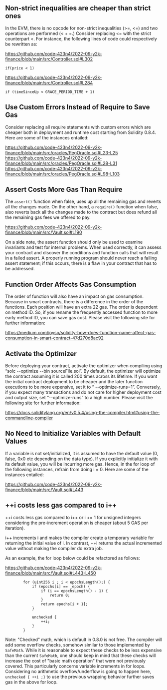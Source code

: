 ## Non-strict inequalities are cheaper than strict ones
In the EVM, there is no opcode for non-strict inequalities (>=, <=) and two operations are performed (< + =.) Consider replacing <= with the strict counterpart <. For instance, the following lines of code could respectively be rewritten as:

https://github.com/code-423n4/2022-09-y2k-finance/blob/main/src/Controller.sol#L302

```
if(price < 1)
```

https://github.com/code-423n4/2022-09-y2k-finance/blob/main/src/Controller.sol#L284

```
if (timeSinceUp < GRACE_PERIOD_TIME + 1)
```
## Use Custom Errors Instead of Require to Save Gas
Consider replacing all require statements with custom errors which are cheaper both in deployment and runtime cost starting from Solidity 0.8.4. Here are some of the instances entailed:

https://github.com/code-423n4/2022-09-y2k-finance/blob/main/src/oracles/PegOracle.sol#L23-L25
https://github.com/code-423n4/2022-09-y2k-finance/blob/main/src/oracles/PegOracle.sol#L28-L31
https://github.com/code-423n4/2022-09-y2k-finance/blob/main/src/oracles/PegOracle.sol#L98-L103

## Assert Costs More Gas Than Require
The `assert()` function when false, uses up all the remaining gas and reverts all the changes made. On the other hand, a `require()` function when false, also reverts back all the changes made to the contract but does refund all the remaining gas fees we offered to pay.

https://github.com/code-423n4/2022-09-y2k-finance/blob/main/src/Vault.sol#L190

On a side note, the assert function should only be used to examine invariants and test for internal problems. When used correctly, it can assess your contract and discover the conditions and function calls that will result in a failed assert. A properly running program should never reach a failing assert statement; if this occurs, there is a flaw in your contract that has to be addressed.

## Function Order Affects Gas Consumption
The order of function will also have an impact on gas consumption. Because in smart contracts, there is a difference in the order of the functions. Each position will have an extra 22 gas. The order is dependent on method ID. So, if you rename the frequently accessed function to more early method ID, you can save gas cost. Please visit the following site for further information:

https://medium.com/joyso/solidity-how-does-function-name-affect-gas-consumption-in-smart-contract-47d270d8ac92

## Activate the Optimizer
Before deploying your contract, activate the optimizer when compiling using “solc --optimize --bin sourceFile.sol”. By default, the optimizer will optimize the contract assuming it is called 200 times across its lifetime. If you want the initial contract deployment to be cheaper and the later function executions to be more expensive, set it to “ --optimize-runs=1”. Conversely, if you expect many transactions and do not care for higher deployment cost and output size, set “--optimize-runs” to a high number. Please visit the following site for further information:

https://docs.soliditylang.org/en/v0.5.4/using-the-compiler.html#using-the-commandline-compiler

## No Need to Initialize Variables with Default Values
If a variable is not set/initialized, it is assumed to have the default value (0, false, 0x0 etc depending on the data type). If you explicitly initialize it with its default value, you will be incurring more gas. Hence, in the for loop of the following instances, refrain from doing i = 0. Here are some of the instances entailed:

https://github.com/code-423n4/2022-09-y2k-finance/blob/main/src/Vault.sol#L443

## ++i costs less gas compared to i++
++i costs less gas compared to i++ or i += 1 for unsigned integers considering the pre-increment operation is cheaper (about 5 GAS per iteration).

i++ increments i and makes the compiler create a temporary variable for returning the initial value of i. In contrast, ++i returns the actual incremented value without making the compiler do extra job.

As an example, the for loop below could be refactored as follows:

https://github.com/code-423n4/2022-09-y2k-finance/blob/main/src/Vault.sol#L443-L450

```
        for (uint256 i ; i < epochsLength();) {
            if (epochs[i] == _epoch) {
                if (i == epochsLength() - 1) {
                    return 0;
                }
                return epochs[i + 1];        
            }
    
            unchecked {
                ++i;
            }
        }
```
Note: "Checked" math, which is default in 0.8.0 is not free. The compiler will add some overflow checks, somehow similar to those implemented by `SafeMath`. While it is reasonable to expect these checks to be less expensive than the current `SafeMath`, one should keep in mind that these checks will increase the cost of "basic math operation" that were not previously covered. This particularly concerns variable increments in for loops. Considering no arithmetic overflow/underflow is going to happen here, `unchecked { ++i ;}` to use the previous wrapping behavior further saves gas in the above for loop. 